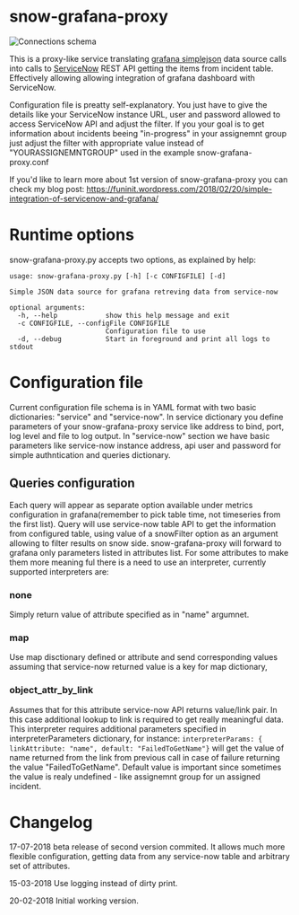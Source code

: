 # snow-grafana-proxy

![Connections schema](https://raw.githubusercontent.com/cinek810/snow-grafana-proxy/master/docs/grafana-snow-proxy.svg?sanitize=true)

This is a proxy-like service translating [grafana simplejson](https://github.com/grafana/simple-json-datasource)  data source calls into calls to [ServiceNow](https://www.servicenow.com/) REST API getting the items from incident table. Effectively allowing allowing integration of grafana dashboard with ServiceNow.  

Configuration file is preatty self-explanatory. You just have to give the details like your ServiceNow instance URL, user and password allowed to access ServiceNow API and adjust the filter. If you your goal is to get information about incidents beeing "in-progress" in your assignemnt group just adjust the filter with appropriate value instead of "YOURASSIGNEMNTGROUP" used in the example snow-grafana-proxy.conf 

If you'd like to learn more about 1st version of snow-grafana-proxy you can check my blog post: https://funinit.wordpress.com/2018/02/20/simple-integration-of-servicenow-and-grafana/

# Runtime options
snow-grafana-proxy.py accepts two options, as explained by help:

```# ./snow-grafana-proxy.py --help
usage: snow-grafana-proxy.py [-h] [-c CONFIGFILE] [-d]

Simple JSON data source for grafana retreving data from service-now

optional arguments:
  -h, --help            show this help message and exit
  -c CONFIGFILE, --configFile CONFIGFILE
                        Configuration file to use
  -d, --debug           Start in foreground and print all logs to stdout
```

# Configuration file
Current configuration file schema is in YAML format with two basic dictionaries: "service" and "service-now". In service dictionary you define parameters of your snow-grafana-proxy service like address to bind, port, log level and file to log output. In "service-now" section we have basic parameters like service-now instance address, api user and password for simple authntication and queries dictionary. 

## Queries configuration
Each query will appear as separate option available under metrics configuration in grafana(remember to pick table time, not timeseries from the first list). Query will use service-now table API to get the information from configured table, using value of a snowFilter option as an argument allowing to filter results on snow side. snow-grafana-proxy will forward to grafana only parameters listed in attributes list. For some attributes to make them more meaning ful there is a need to use an interpreter, currently supported interpreters are:

### none
Simply return value of attribute specified as in "name" argumnet.

### map
Use map disctionary defined or attribute and send corresponding values assuming that service-now returned value is a key for map dictionary, 

### object_attr_by_link
Assumes that for this attribute service-now API returns value/link pair. In this case additional lookup to link is required to get really meaningful data. This interpreter requires additional parameters specified in interpreterParameters dictionary, for instance:  ```interpreterParams: { linkAttribute: "name", default: "FailedToGetName"}``` will get the value of name returned from the link from previous call in case of failure returning the value "FailedToGetName". Default value is important since sometimes the value is realy undefined - like assignemnt group for un assigned incident.

# Changelog
17-07-2018
beta release of second version commited. It allows much more flexible configuration, getting data from any service-now table and arbitrary set of attributes.

15-03-2018
Use logging instead of dirty print.

20-02-2018
Initial working version. 
